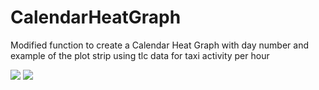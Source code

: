 # CalendarHeatGraph
Modified function to create a Calendar Heat Graph with day number and
example of the plot strip using tlc data for taxi activity per hour

![](https://cloud.githubusercontent.com/assets/11526062/9144441/fb63300a-3d1a-11e5-881b-a7dd2df61a4a.PNG)
![](https://cloud.githubusercontent.com/assets/11526062/9144487/51539022-3d1b-11e5-8e7e-6fca00c3877c.PNG)

